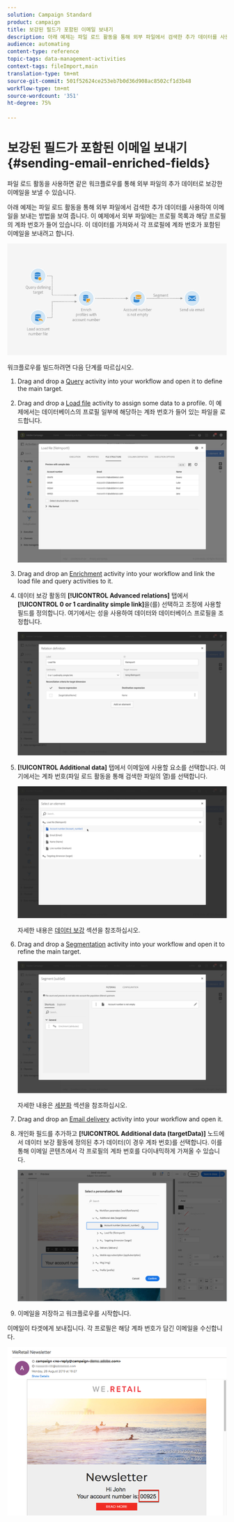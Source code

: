 ```yaml
---
solution: Campaign Standard
product: campaign
title: 보강된 필드가 포함된 이메일 보내기
description: 아래 예제는 파일 로드 활동을 통해 외부 파일에서 검색한 추가 데이터를 사용하여 이메일을 보내는 방법을 보여 줍니다.
audience: automating
content-type: reference
topic-tags: data-management-activities
context-tags: fileImport,main
translation-type: tm+mt
source-git-commit: 501f52624ce253eb7b0d36d908ac8502cf1d3b48
workflow-type: tm+mt
source-wordcount: '351'
ht-degree: 75%

---
```



# 보강된 필드가 포함된 이메일 보내기 {#sending-email-enriched-fields}

<!--A new example showing how to send an email containing additional data retrieved from a load file activity has been added. [Read more](example-2-email-with-enriched-fields)-->

파일 로드 활동을 사용하면 같은 워크플로우를 통해 외부 파일의 추가 데이터로 보강한 이메일을 보낼 수 있습니다.

아래 예제는 파일 로드 활동을 통해 외부 파일에서 검색한 추가 데이터를 사용하여 이메일을 보내는 방법을 보여 줍니다. 이 예제에서 외부 파일에는 프로필 목록과 해당 프로필의 계좌 번호가 들어 있습니다. 이 데이터를 가져와서 각 프로필에 계좌 번호가 포함된 이메일을 보내려고 합니다.

![](assets/load_file_workflow_ex2.png)

워크플로우를 빌드하려면 다음 단계를 따르십시오.

1. Drag and drop a [Query](../../automating/using/query.md) activity into your workflow and open it to define the main target.

   <!--The Query activity is presented in the [Query](../../automating/using/query.md) section.-->

1. Drag and drop a [Load file](../../automating/using/load-file.md) activity to assign some data to a profile. 이 예제에서는 데이터베이스의 프로필 일부에 해당하는 계좌 번호가 들어 있는 파일을 로드합니다.

   ![](assets/load_file_activity.png)

1. Drag and drop an [Enrichment](../../automating/using/enrichment.md) activity into your workflow and link the load file and query activities to it.

1. 데이터 보강 활동의 **[!UICONTROL Advanced relations]** 탭에서 **[!UICONTROL 0 or 1 cardinality simple link]**&#x200B;을(를) 선택하고 조정에 사용할 필드를 정의합니다. 여기에서는 성을 사용하여 데이터와 데이터베이스 프로필을 조정합니다.

   ![](assets/load_file_enrichment_relation.png)

1. **[!UICONTROL Additional data]** 탭에서 이메일에 사용할 요소를 선택합니다. 여기에서는 계좌 번호(파일 로드 활동을 통해 검색한 파일의 열)를 선택합니다.

   ![](assets/load_file_enrichment_select_element.png)

   <!--![](assets/load_file_enrichment_additional_data.png)-->

   자세한 내용은 [데이터 보강](../../automating/using/enrichment.md) 섹션을 참조하십시오.

1. Drag and drop a [Segmentation](../../automating/using/segmentation.md) activity into your workflow and open it to refine the main target.

   ![](assets/load_file_segmentation.png)

   자세한 내용은 [세분화](../../automating/using/segmentation.md) 섹션을 참조하십시오.

1. Drag and drop an [Email delivery](../../automating/using/email-delivery.md) activity into your workflow and open it.

   <!--The Email delivery activity is presented in the [Email delivery](../../automating/using/email-delivery.md) section.-->

1. 개인화 필드를 추가하고 **[!UICONTROL Additional data (targetData)]** 노드에서 데이터 보강 활동에 정의된 추가 데이터(이 경우 계좌 번호)를 선택합니다. 이를 통해 이메일 콘텐츠에서 각 프로필의 계좌 번호를 다이내믹하게 가져올 수 있습니다.

   ![](assets/load_file_perso_field.png)

1. 이메일을 저장하고 워크플로우를 시작합니다.

이메일이 타겟에게 보내집니다. 각 프로필은 해당 계좌 번호가 담긴 이메일을 수신합니다.

![](assets/load_file_email.png)
